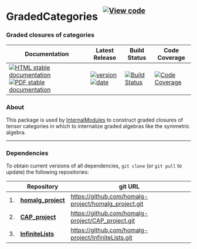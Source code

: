 <!-- BEGIN HEADER -->
# GradedCategories&ensp;<sup><sup>[![View code][code-img]][code-url]</sup></sup>

### Graded closures of categories

| Documentation | Latest Release | Build Status | Code Coverage |
| ------------- | -------------- | ------------ | ------------- |
| [![HTML stable documentation][html-img]][html-url] [![PDF stable documentation][pdf-img]][pdf-url] | [![version][version-img]][version-url] [![date][date-img]][date-url] | [![Build Status][tests-img]][tests-url] | [![Code Coverage][codecov-img]][codecov-url] |

<!-- END HEADER -->

### About

This package is used by [InternalModules](https://github.com/homalg-project/InternalModules#readme) to construct graded closures of tensor categories in which to internalize graded algebras like the symmetric algebra.

<!-- BEGIN FOOTER -->
---

### Dependencies

To obtain current versions of all dependencies, `git clone` (or `git pull` to update) the following repositories:

|    | Repository | git URL |
|--- | ---------- | ------- |
| 1. | [**homalg_project**](https://github.com/homalg-project/homalg_project#readme) | https://github.com/homalg-project/homalg_project.git |
| 2. | [**CAP_project**](https://github.com/homalg-project/CAP_project#readme) | https://github.com/homalg-project/CAP_project.git |
| 3. | [**InfiniteLists**](https://github.com/homalg-project/InfiniteLists#readme) | https://github.com/homalg-project/InfiniteLists.git |

[html-img]: https://img.shields.io/badge/🔗%20HTML-stable-blue.svg
[html-url]: https://homalg-project.github.io/GradedCategories/doc/chap0_mj.html

[pdf-img]: https://img.shields.io/badge/🔗%20PDF-stable-blue.svg
[pdf-url]: https://homalg-project.github.io/GradedCategories/download_pdf.html

[version-img]: https://img.shields.io/endpoint?url=https://homalg-project.github.io/GradedCategories/badge_version.json&label=🔗%20version&color=yellow
[version-url]: https://homalg-project.github.io/GradedCategories/view_release.html

[date-img]: https://img.shields.io/endpoint?url=https://homalg-project.github.io/GradedCategories/badge_date.json&label=🔗%20released%20on&color=yellow
[date-url]: https://homalg-project.github.io/GradedCategories/view_release.html

[tests-img]: https://github.com/homalg-project/GradedCategories/workflows/Tests/badge.svg?branch=master
[tests-url]: https://github.com/homalg-project/GradedCategories/actions?query=workflow%3ATests+branch%3Amaster

[codecov-img]: https://codecov.io/gh/homalg-project/GradedCategories/branch/master/graph/badge.svg
[codecov-url]: https://codecov.io/gh/homalg-project/GradedCategories

[code-img]: https://img.shields.io/badge/-View%20code-blue?logo=github
[code-url]: https://github.com/homalg-project/GradedCategories#top
<!-- END FOOTER -->
